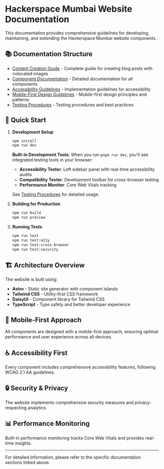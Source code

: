 # Hackerspace Mumbai Website Documentation

This documentation provides comprehensive guidelines for developing, maintaining, and extending the Hackerspace Mumbai website components.

## 📚 Documentation Structure

- [Content Creation Guide](./content-creation.md) - Complete guide for creating blog posts with colocated images
- [Component Documentation](./components/README.md) - Detailed documentation for all components
- [Accessibility Guidelines](./accessibility/README.md) - Implementation guidelines for accessibility
- [Mobile-First Design Guidelines](./design/README.md) - Mobile-first design principles and patterns
- [Testing Procedures](./testing/README.md) - Testing procedures and best practices

## 🚀 Quick Start

1. **Development Setup**
   ```bash
   npm install
   npm run dev
   ```
   
   **Built-in Development Tools**: When you run `pnpm run dev`, you'll see integrated testing tools in your browser:
   - **Accessibility Tester**: Left sidebar panel with real-time accessibility audits
   - **Compatibility Tester**: Development toolbar for cross-browser testing
   - **Performance Monitor**: Core Web Vitals tracking
   
   See [Testing Procedures](./testing/README.md#built-in-development-testing-tools) for detailed usage.

2. **Building for Production**
   ```bash
   npm run build
   npm run preview
   ```

3. **Running Tests**
   ```bash
   npm run test
   npm run test:a11y
   npm run test:cross-browser
   npm run test:security
   ```

## 🏗️ Architecture Overview

The website is built using:
- **Astro** - Static site generator with component islands
- **Tailwind CSS** - Utility-first CSS framework
- **DaisyUI** - Component library for Tailwind CSS
- **TypeScript** - Type safety and better developer experience

## 📱 Mobile-First Approach

All components are designed with a mobile-first approach, ensuring optimal performance and user experience across all devices.

## ♿ Accessibility First

Every component includes comprehensive accessibility features, following WCAG 2.1 AA guidelines.

## 🔒 Security & Privacy

The website implements comprehensive security measures and privacy-respecting analytics.

## 📊 Performance Monitoring

Built-in performance monitoring tracks Core Web Vitals and provides real-time insights.

---

For detailed information, please refer to the specific documentation sections linked above.